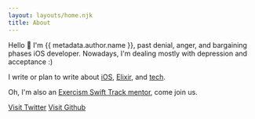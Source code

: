 ```yaml
---
layout: layouts/home.njk
title: About
---
```


<div class="max-w-lg dark:text-gray-500 space-y-4 text-md">

Hello 👋 I'm {{ metadata.author.name }}, past denial, anger, and bargaining phases iOS developer. Nowadays, I'm dealing mostly with depression and acceptance :)

I write or plan to write about <a class="underline" href="{{ '/tags/iOS' | url }}">iOS</a>, <a class="underline" href="{{ '/tags/Elixir' | url }}">Elixir</a>, and <a class="underline" href="{{ '/tags/' | url }}">tech</a>.

Oh, I'm also an <a class="underline" href="https://exercism.io/mentor/dashboard/your_solutions">Exercism Swift Track mentor</a>, come join us.

  <div class="pt-8 inline-flex flex-row space-x-4 dark:text-white">
    <a class="border-blue-400 hover:bg-blue-400 hover:text-white border-2 px-6 py-2" href="{{ metadata.author.twitter }}" target="_blank">Visit Twitter</a>
    <a class="border-gray-900 dark:border-gray-300 hover:bg-gray-900 hover:dark:bg-gray-300 hover:text-white hover:dark:text-gray-900 border-2 px-6 py-2" href="{{ metadata.author.github }}" target="_blank">Visit Github</a>
  </div>
</div>

